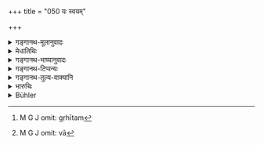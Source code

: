 +++
title = "050 यः स्वयम्"

+++

<details><summary>गङ्गानथ-मूलानुवादः</summary>

The creditor who shall himself recover his money from the debtor should not be prosecuted by the king, for recovering what is his own property.—(50)
</details>

<details><summary>मेधातिथिः</summary>

उक्तस्यैवार्थस्य स्पष्टीकरणार्थः श्लोकः । न छलादिनोपायेन स्वेच्छय्**ओत्तमर्णो** **ऽधमर्णाद्** धनं **संसाधयन्** **राज्ञा** किंचिद् वक्तव्यः- "माम् अविज्ञाप्य किम् इत्य् अस्माद् आभरणादि स्वधनसंशुद्ध्यर्थं व्याजेन छद्मना गृहीतम्,[^१९२] गृहीत्वा वा[^१९३] किं नास्मै प्रतिप्रयच्छसि" इति ॥ ८.५० ॥


[^१९३]:
     M G J omit: vā


[^१९२]:
     M G J omit: gṛhītam
</details>

<details><summary>गङ्गानथ-भाष्यानुवादः</summary>

This verse serves to make clear what has been said before. If the creditor recovers his money from the debtor by means of ‘trick’ and the other methods, the King shall not tell him anything, such as—‘why did you, without informing me, take from him by trick or fraud, his ornament, etc., for the purpose of recovering your debt? Why do you not return it to him?’—(60)
</details>

<details><summary>गङ्गानथ-टिप्पन्यः</summary>

This verse is quoted in *Vivādaratnākara* (p. 74), which explains the
meaning to be that if a creditor adopts any of the five methods
mentioned in the preceding verse, he should not be prevented by the king
from doing so and in *Kṛtyakalpataru* (p. 80a).
</details>

<details><summary>गङ्गानथ-तुल्य-वाक्यानि</summary>

*Viṣṇu* (6.18).—‘A creditor recovering, by any means, the loan advanced
by him shall not be reproved by the King.’

*Yājñavalkya* (2.40).—‘If a creditor tries to recover an admitted debt,
he shall not be reproved by the King.’

*Nārada* (1.123).—‘A creditor who tries to recover his loan from the
debtor must not be checked by the King, both for secular and religious
reasons.’
</details>

<details><summary>भारुचिः</summary>

स्वगृहसंरोधनादि च कुर्वन्न् अकार्यकारीति कृत्वा **राज्ञा नाभियोक्तव्यः** । उत्तमर्णप्रतिपन्नस् तावद् एवं यथासंभवम् उपायैर् दाप्यः । यः पुनर् इतरः तम् —
</details>

<details><summary>Bühler</summary>

050	A creditor who himself recovers his property from his debtor, must not be blamed by the king for retaking what is his own.
</details>
